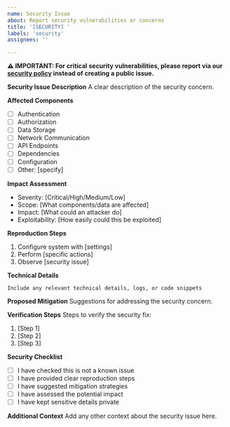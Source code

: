```yaml
---
name: Security Issue
about: Report security vulnerabilities or concerns
title: '[SECURITY] '
labels: 'security'
assignees: ''

---
```


**⚠️ IMPORTANT: For critical security vulnerabilities, please report via our [security policy](../security.md) instead of creating a public issue.**

**Security Issue Description**
A clear description of the security concern.

**Affected Components**
- [ ] Authentication
- [ ] Authorization
- [ ] Data Storage
- [ ] Network Communication
- [ ] API Endpoints
- [ ] Dependencies
- [ ] Configuration
- [ ] Other: [specify]

**Impact Assessment**
- Severity: [Critical/High/Medium/Low]
- Scope: [What components/data are affected]
- Impact: [What could an attacker do]
- Exploitability: [How easily could this be exploited]

**Reproduction Steps**
1. Configure system with [settings]
2. Perform [specific actions]
3. Observe [security issue]

**Technical Details**
```
Include any relevant technical details, logs, or code snippets
```

**Proposed Mitigation**
Suggestions for addressing the security concern.

**Verification Steps**
Steps to verify the security fix:
1. [Step 1]
2. [Step 2]
3. [Step 3]

**Security Checklist**
- [ ] I have checked this is not a known issue
- [ ] I have provided clear reproduction steps
- [ ] I have suggested mitigation strategies
- [ ] I have assessed the potential impact
- [ ] I have kept sensitive details private

**Additional Context**
Add any other context about the security issue here.
